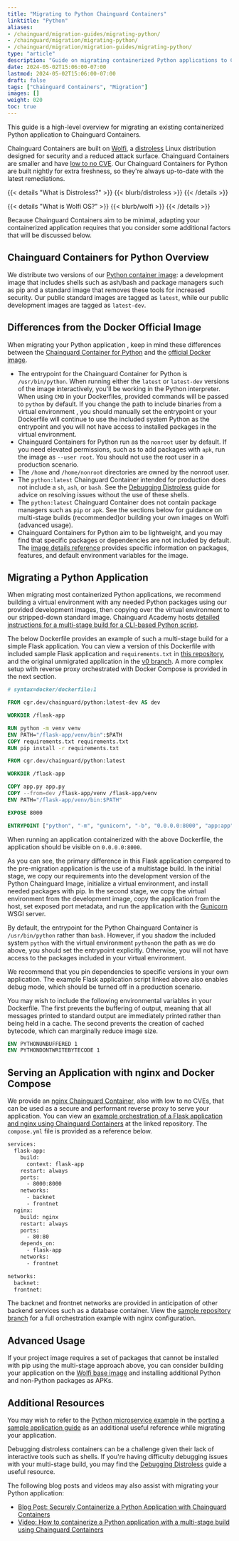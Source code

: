 ```yaml
---
title: "Migrating to Python Chainguard Containers"
linktitle: "Python"
aliases:
- /chainguard/migration-guides/migrating-python/
- /chainguard/migration/migrating-python/
- /chainguard/migration/migration-guides/migrating-python/
type: "article"
description: "Guide on migrating containerized Python applications to Chainguard Containers"
date: 2024-05-02T15:06:00-07:00
lastmod: 2024-05-02T15:06:00-07:00
draft: false
tags: ["Chainguard Containers", "Migration"]
images: []
weight: 020
toc: true
---
```


This guide is a high-level overview for migrating an existing containerized Python application to Chainguard Containers. 

Chainguard Containers are built on [Wolfi](/open-source/wolfi/), a [distroless](/software-security/videos/distroless/) Linux distribution designed for security and a reduced attack surface. Chainguard Containers are smaller and have [low to no CVE](/chainguard/chainguard-images/vuln-comparison/python/). Our Chainguard Containers for Python are built nightly for extra freshness, so they're always up-to-date with the latest remediations.

{{< details "What is Distroless?" >}}
{{< blurb/distroless >}}
{{< /details >}}

{{< details "What is Wolfi OS?" >}}
{{< blurb/wolfi >}}
{{< /details >}}

Because Chainguard Containers aim to be minimal, adapting your containerized application requires that you consider some additional factors that will be discussed below.

## Chainguard Containers for Python Overview

We distribute two versions of our [Python container image](https://images.chainguard.dev/directory/image/python/overview?utm_source=cg-academy&utm_medium=referral&utm_campaign=dev-enablement&utm_content=edu-content-chainguard-migration-migrating-python): a development image that includes shells such as ash/bash and package managers such as pip and a standard image that removes these tools for increased security. Our public standard images are tagged as `latest`, while our public development images are tagged as `latest-dev`.

## Differences from the Docker Official Image

When migrating your Python application , keep in mind these differences between the [Chainguard Container for Python](https://images.chainguard.dev/directory/image/python/overview?utm_source=cg-academy&utm_medium=referral&utm_campaign=dev-enablement&utm_content=edu-content-chainguard-migration-migrating-python) and the [official Docker image](https://hub.docker.com/_/python).

- The entrypoint for the Chainguard Container for Python is `/usr/bin/python`. When running either the `latest` or `latest-dev` versions of the image interactively, you'll be working in the Python interpreter. When using `CMD` in your Dockerfiles, provided commands will be passed to `python` by default. If you change the path to include binaries from a virtual environment , you should manually set the entrypoint or your Dockerfile will continue to use the included system Python as the entrypoint and you will not have access to installed packages in the virtual environment.
- Chainguard Containers for Python run as the `nonroot` user by default. If you need elevated permissions, such as to add packages with `apk`, run the image as `--user root`. You should not use the root user in a production scenario.
- The `/home` and `/home/nonroot` directories are owned by the nonroot user.
- The `python:latest` Chainguard Container intended for production does not include a `sh`, `ash`, or `bash`. See the [Debugging Distroless](/chainguard/chainguard-images/debugging-distroless-images/) guide for advice on resolving issues without the use of these shells.
- The `python:latest` Chainguard Container does not contain package managers such as `pip` or `apk`. See the sections below for guidance on multi-stage builds (recommended)or building your own images on Wolfi (advanced usage).
- Chainguard Containers for Python aim to be lightweight, and you may find that specific packages or dependencies are not included by default. The [image details reference](https://images.chainguard.dev/directory/image/python/specifications?utm_source=cg-academy&utm_medium=referral&utm_campaign=dev-enablement&utm_content=edu-content-chainguard-migration-migrating-python) provides specific information on packages, features, and default environment variables for the image.

## Migrating a Python Application

When migrating most containerized Python applications, we recommend building a virtual environment with any needed Python packages using our provided development images, then copying over the virtual environment to our stripped-down standard image. Chainguard Academy hosts [detailed instructions for a multi-stage build for a CLI-based Python script](/chainguard/chainguard-images/getting-started/python). 

The below Dockerfile provides an example of such a multi-stage build for a simple Flask application. You can view a version of this Dockerfile with included sample Flask application and `requirements.txt` in [this repository](https://github.com/chainguard-dev/cg-images-python-migration/tree/python-only), and the original unmigrated application in the [v0 branch](https://github.com/chainguard-dev/cg-images-python-migration/tree/v0). A more complex setup with reverse proxy orchestrated with Docker Compose is provided in the next section.

```Dockerfile
# syntax=docker/dockerfile:1

FROM cgr.dev/chainguard/python:latest-dev AS dev

WORKDIR /flask-app

RUN python -m venv venv
ENV PATH="/flask-app/venv/bin":$PATH
COPY requirements.txt requirements.txt
RUN pip install -r requirements.txt

FROM cgr.dev/chainguard/python:latest

WORKDIR /flask-app

COPY app.py app.py
COPY --from=dev /flask-app/venv /flask-app/venv
ENV PATH="/flask-app/venv/bin:$PATH"

EXPOSE 8000

ENTRYPOINT ["python", "-m", "gunicorn", "-b", "0.0.0.0:8000", "app:app"]
```

When running an application containerized with the above Dockerfile, the application should be visible on `0.0.0.0:8000`.

As you can see, the primary difference in this Flask application compared to the pre-migration application is the use of a multistage build. In the initial stage, we copy our requirements into the development version of the Python Chainguard Image, initialize a virtual environment, and install needed packages with pip. In the second stage, we copy the virtual environment from the development image, copy the application from the host, set exposed port metadata, and run the application with the [Gunicorn](https://gunicorn.org/) WSGI server.

By default, the entrypoint for the Python Chainguard Container is `/usr/bin/python` rather than `bash`. However, if you shadow the included system `python` with the virtual environment `python`on the path as we do above, you should set the entrypoint explicitly. Otherwise, you will not have access to the packages included in your virtual environment.

We recommend that you pin dependencies to specific versions in your own application. The example Flask application script linked above also enables debug mode, which should be turned off in a production scenario.

You may wish to include the following environmental variables in your Dockerfile. The first prevents the buffering of output, meaning that all messages printed to standard output are immediately printed rather than being held in a cache. The second prevents the creation of cached bytecode, which can marginally reduce image size.

```Dockerfile
ENV PYTHONUNBUFFERED 1
ENV PYTHONDONTWRITEBYTECODE 1
```

## Serving an Application with nginx and Docker Compose

We provide an [nginx Chainguard Container](https://images.chainguard.dev/directory/image/nginx/overview?utm_source=cg-academy&utm_medium=referral&utm_campaign=dev-enablement&utm_content=edu-content-chainguard-migration-migrating-python), also with low to no CVEs, that can be used as a secure and performant reverse proxy to serve your application. You can view an [example orchestration of a Flask application and nginx using Chainguard Containers](https://github.com/chainguard-dev/cg-images-python-migration/tree/compose-flask-nginx) at the linked repository. The `compose.yml` file is provided as a reference below.

```Dockerfile
services:
  flask-app:
    build:
      context: flask-app
    restart: always
    ports:
      - 8000:8000
    networks:
      - backnet
      - frontnet
  nginx:
    build: nginx
    restart: always
    ports:
      - 80:80
    depends_on: 
      - flask-app
    networks:
      - frontnet

networks:
  backnet:
  frontnet:
```

The backnet and frontnet networks are provided in anticipation of other backend services such as a database container. View the [sample repository branch](https://github.com/chainguard-dev/cg-images-python-migration/tree/compose-flask-nginx) for a full orchestration example with nginx configuration.

## Advanced Usage

If your project image requires a set of packages that cannot be installed with pip using the multi-stage approach above, you can consider building your application on the [Wolfi base image](https://images.chainguard.dev/directory/image/wolfi-base/overview?utm_source=cg-academy&utm_medium=referral&utm_campaign=dev-enablement&utm_content=edu-content-chainguard-migration-migrating-python) and installing additional Python and non-Python packages as APKs.

## Additional Resources

You may wish to refer to the [Python microservice example](/chainguard/migration/porting-apps-to-chainguard/#updating-the-python-microservice) in the [porting a sample application guide](/chainguard/migration/porting-apps-to-chainguard/) as an additional useful reference while migrating your application.

Debugging distroless containers can be a challenge given their lack of interactive tools such as shells. If you're having difficulty debugging issues with your multi-stage build, you may find the [Debugging Distroless](/chainguard/chainguard-images/debugging-distroless-images/) guide a useful resource.

The following blog posts and videos may also assist with migrating your Python application:

- [Blog Post: Securely Containerize a Python Application with Chainguard Containers](https://dev.to/chainguard/securely-containerize-a-python-application-with-chainguard-images-bn8)
- [Video: How to containerize a Python application with a multi-stage build using Chainguard Containers](https://www.youtube.com/watch?v=2D0JULd4E5A)
